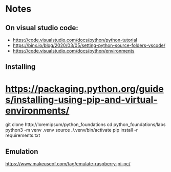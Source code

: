 # Notes

## On visual studio code:
  * https://code.visualstudio.com/docs/python/python-tutorial
  * https://binx.io/blog/2020/03/05/setting-python-source-folders-vscode/
  * https://code.visualstudio.com/docs/python/environments


## Installing

# https://packaging.python.org/guides/installing-using-pip-and-virtual-environments/


git clone http://loremipsum/python_foundations
cd python_foundations/labs
python3 -m venv .venv
source ./.venv/bin/activate
pip install -r requirements.txt



## Emulation

https://www.makeuseof.com/tag/emulate-raspberry-pi-pc/
